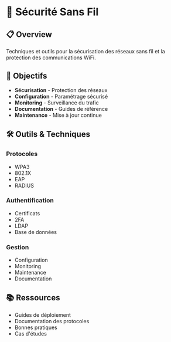 # 📶 Sécurité Sans Fil

## 📋 Overview

Techniques et outils pour la sécurisation des réseaux sans fil et la protection des communications WiFi.

## 🎯 Objectifs

- **Sécurisation** - Protection des réseaux
- **Configuration** - Paramétrage sécurisé
- **Monitoring** - Surveillance du trafic
- **Documentation** - Guides de référence
- **Maintenance** - Mise à jour continue

## 🛠️ Outils & Techniques

### Protocoles
- WPA3
- 802.1X
- EAP
- RADIUS

### Authentification
- Certificats
- 2FA
- LDAP
- Base de données

### Gestion
- Configuration
- Monitoring
- Maintenance
- Documentation

## 📚 Ressources

- Guides de déploiement
- Documentation des protocoles
- Bonnes pratiques
- Cas d'études 